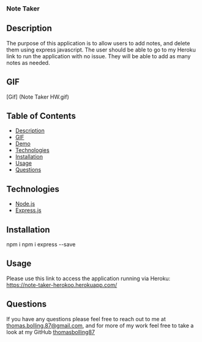 ### Note Taker

## Description

The purpose of this application is to allow users to add notes, and delete them using express javascript. The user should be able to go to my Heroku link to run the application with no issue. They will be able to add as many notes as needed.

## GIF

[Gif] (Note Taker HW.gif)

## Table of Contents

* [Description](#description)
* [GIF](#gif)
* [Demo](#demo)
* [Technologies](#technologies)
* [Installation](#installation)
* [Usage](#usage)
* [Questions](#questions)

## Technologies

* [Node.js](https://nodejs.dev/learn)
* [Express.js](https://expressjs.com/)

## Installation

npm i
npm i express --save

## Usage

Please use this link to access the application running via Heroku:  https://note-taker-herokoo.herokuapp.com/

## Questions

If you have any questions please feel free to reach out to me at [thomas.bolling.87@gmail.com](mailto:thomas.bolling.87@gmail.com), and for more of my work feel free to take a look at my GitHub [thomasbolling87](https://github.com/thomasbolling87)
